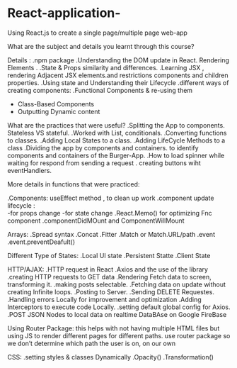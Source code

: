 # React-application-
 Using React.js to create a single page/multiple page web-app
 
What are the subject and details you learnt through this course?

Details :
.npm package
.Understanding the DOM update in React. Rendering Elements .
.State & Props similarity and differences.
.Learning JSX , rendering Adjacent JSX elements.and restrictions components and children properties. 
.Using state and Understanding their Lifecycle
.different ways of creating components:
.Functional Components & re-using them
 - Class-Based Components
 - Outputting Dynamic content

What are the practices that were useful?
.Splitting the App to components. Stateless VS stateful. 
.Worked with List, conditionals.
.Converting functions to classes.
.Adding Local States to a class.
.Adding LifeCycle Methods to a class
.Dividing the app by components and containers. to identify components and containers of the Burger-App. 
.How to load spinner while waiting for respond from sending a request
. creating buttons wiht eventHandlers.

More details in functions that were practiced:

.Components: useEffect method , to clean up work
.component update lifecycle :  	
	-for props change
	-for state change
.React.Memo() for optimizing Fnc component
.componentDidMOunt and ComponentWillMount

Arrays:
.Spread syntax
.Concat
.Fitter
.Match or Match.URL/path 
.event
.event.preventDeafult()

Different Type of States:
.Local UI state
.Persistent Statte
.Client State

HTTP/AJAX:
.HTTP request in React
.Axios and the use of the library
.creating HTTP requests to GET data
.Rendering Fetch data to screen, transforming it. 
.making posts selectable.
.Fetching data on update without creating Infinite loops.
.Posting to Server.
.Sending DELETE Requestes.
.Handling errors Locally for improvement and optimization 
.Adding Interceptors to execute code Locally. 
.setting default global config for Axios.
.POST JSON Nodes to local data on realtime DataBAse on Google FireBase

Using Router Package:
this helps with not having multiple HTML files but using JS to render different pages for different paths.
use router package so we don’t determine which path the user is on, on our own

CSS:
.setting styles & classes  Dynamically
.Opacity()
.Transformation()
